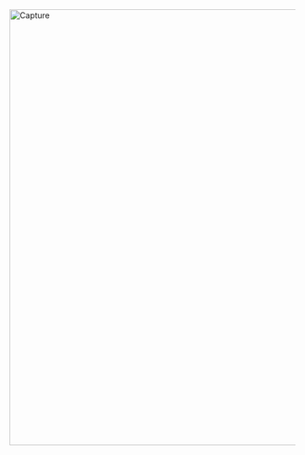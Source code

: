 <img width="768" alt="Capture" src="https://github.com/user-attachments/assets/540a4cf6-c6ac-427f-96bf-d5b63d2e1020" />
